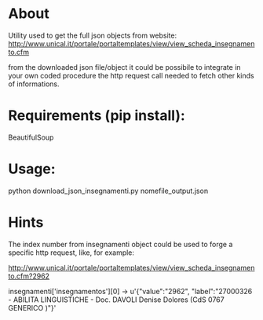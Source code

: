 About
=============================
Utility used to get the full json objects from website:
http://www.unical.it/portale/portaltemplates/view/view_scheda_insegnamento.cfm

from the downloaded json file/object it could be possibile to integrate in your own coded procedure the http request call needed to fetch other kinds of informations.

Requirements (pip install):
=============================
BeautifulSoup


Usage:
=============================
python download_json_insegnamenti.py nomefile_output.json


Hints
=============================

The index number from insegnamenti object could be used to forge a specific http request, like, for example:

http://www.unical.it/portale/portaltemplates/view/view_scheda_insegnamento.cfm?2962

insegnamenti['insegnamentos'][0] -> u'{"value":"2962", "label":"27000326  - ABILITA LINGUISTICHE - Doc. DAVOLI Denise Dolores (CdS 0767 GENERICO )"}'


